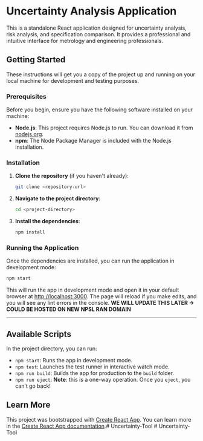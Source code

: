 # Uncertainty Analysis Application

This is a standalone React application designed for uncertainty analysis, risk analysis, and specification comparison. It provides a professional and intuitive interface for metrology and engineering professionals.

## Getting Started

These instructions will get you a copy of the project up and running on your local machine for development and testing purposes.

### Prerequisites

Before you begin, ensure you have the following software installed on your machine:

  * **Node.js**: This project requires Node.js to run. You can download it from [nodejs.org](https://nodejs.org/).
  * **npm**: The Node Package Manager is included with the Node.js installation.

### Installation

1.  **Clone the repository** (if you haven't already):

    ```sh
    git clone <repository-url>
    ```

2.  **Navigate to the project directory**:

    ```sh
    cd <project-directory>
    ```

3.  **Install the dependencies**:

    ```sh
    npm install
    ```

### Running the Application

Once the dependencies are installed, you can run the application in development mode:

```sh
npm start
```

This will run the app in development mode and open it in your default browser at [http://localhost:3000](https://www.google.com/search?q=http://localhost:3000). The page will reload if you make edits, and you will see any lint errors in the console. **WE WILL UPDATE THIS LATER -> COULD BE HOSTED ON NEW NPSL RAN DOMAIN**

-----

## Available Scripts

In the project directory, you can run:

  * `npm start`: Runs the app in development mode.
  * `npm test`: Launches the test runner in interactive watch mode.
  * `npm run build`: Builds the app for production to the `build` folder.
  * `npm run eject`: **Note**: this is a one-way operation. Once you `eject`, you can’t go back\!

## Learn More

This project was bootstrapped with [Create React App](https://github.com/facebook/create-react-app). You can learn more in the [Create React App documentation](https://facebook.github.io/create-react-app/docs/getting-started).#   U n c e r t a i n t y - T o o l 
 
 #   U n c e r t a i n t y - T o o l 
 
 
